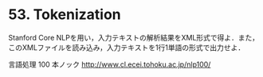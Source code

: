 # 53. Tokenization

Stanford Core NLPを用い，入力テキストの解析結果をXML形式で得よ．また，このXMLファイルを読み込み，入力テキストを1行1単語の形式で出力せよ．

言語処理 100 本ノック http://www.cl.ecei.tohoku.ac.jp/nlp100/
